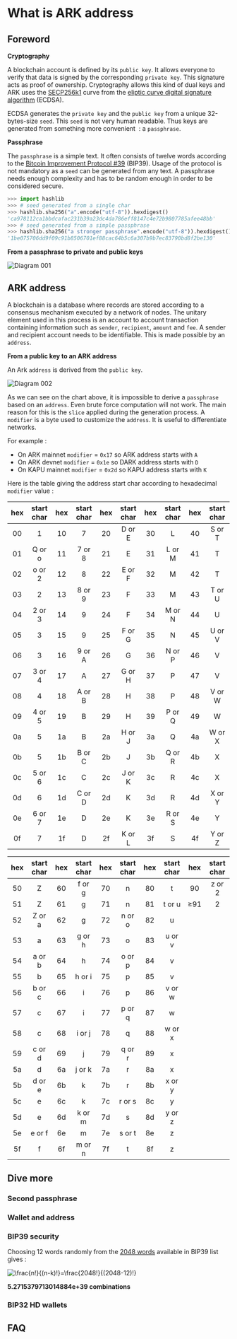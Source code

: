 # What is ARK address

## Foreword

**Cryptography**

A blockchain account is defined by its `public key`. It allows everyone to verify that data is signed by the corresponding `private key`. This signature acts as proof of ownership. 
Cryptography allows this kind of dual keys and ARK uses the [SECP256k1](https://en.bitcoin.it/wiki/Secp256k1) curve from the [eliptic curve digital signature algorithm](https://en.wikipedia.org/wiki/Elliptic_Curve_Digital_Signature_Algorithm) (ECDSA).

ECDSA generates the `private key` and the `public key` from a unique 32-bytes-size `seed`. This `seed` is not very human readable. Thus keys are generated from something more convenient &nbsp;: a `passphrase`.

**Passphrase**

The `passphrase` is a simple text. It often consists of twelve words according to the [Bitcoin Improvement Protocol #39](https://github.com/bitcoin/bips/blob/master/bip-0039.mediawiki) (BIP39). Usage of the protocol is not mandatory as a `seed` can be generated from any text. A passphrase needs enough complexity and has to be random enough in order to be considered secure.

```python
>>> import hashlib
>>> # seed generated from a single char
>>> hashlib.sha256("a".encode("utf-8")).hexdigest()
'ca978112ca1bbdcafac231b39a23dc4da786eff8147c4e72b9807785afee48bb'
>>> # seed generated from a simple passphrase
>>> hashlib.sha256("a stronger passphrase".encode("utf-8")).hexdigest()
'1be075706dd9f09c91b8506701ef88cac64b5c6a307b9b7ec83790bd8f2be130'
```

**From a passphrase to private and public keys**

![Diagram 001](https://github.com/Moustikitos/docs/blob/master/assets/img/arkDiagram04-001.png)

## ARK address

A blockchain is a database where records are stored according to a consensus mechanism executed by a network of nodes. The unitary element used in this process is an account to account transaction containing information such as `sender`, `recipient`, `amount` and `fee`. A sender and recipient account needs to be identifiable. This is made possible by an `address`.

**From a public key to an ARK address**

An Ark `address` is derived from the `public key`.

![Diagram 002](https://github.com/Moustikitos/docs/blob/master/assets/img/arkDiagram04-002.png)

As we can see on the chart above, it is impossible to derive a `passphrase` based on an `address`. Even brute force computation will not work. The main reason for this is the `slice` applied during the generation process. A `modifier` is a byte used to customize the `address`. It is useful to differentiate networks.

For example&nbsp;:
 + On ARK mainnet `modifier` = `0x17` so ARK address starts with `A`
 + On ARK devnet `modifier` = `0x1e` so DARK address starts with `D`
 + On KAPU mainnet `modifier` = `0x2d` so KAPU address starts with `K`

Here is the table giving the address start char according to hexadecimal `modifier` value&nbsp;:

|hex|start char|hex|start char|hex|start char|hex|start char|hex|start char|
|:-:|:--------:|:-:|:--------:|:-:|:--------:|:-:|:--------:|:-:|:--------:|
|00 |1         |10 |7         |20 |D or E    |30 |L         |40 |S or T    |
|01 |Q or o    |11 |7 or 8    |21 |E         |31 |L or M    |41 |T         |
|02 |o or 2    |12 |8         |22 |E or F    |32 |M         |42 |T         |
|03 |2         |13 |8 or 9    |23 |F         |33 |M         |43 |T or U    |
|04 |2 or 3    |14 |9         |24 |F         |34 |M or N    |44 |U         |
|05 |3         |15 |9         |25 |F or G    |35 |N         |45 |U or V    |
|06 |3         |16 |9 or A    |26 |G         |36 |N or P    |46 |V         |
|07 |3 or 4    |17 |A         |27 |G or H    |37 |P         |47 |V         |
|08 |4         |18 |A or B    |28 |H         |38 |P         |48 |V or W    |
|09 |4 or 5    |19 |B         |29 |H         |39 |P or Q    |49 |W         |
|0a |5         |1a |B         |2a |H or J    |3a |Q         |4a |W or X    |
|0b |5         |1b |B or C    |2b |J         |3b |Q or R    |4b |X         |
|0c |5 or 6    |1c |C         |2c |J or K    |3c |R         |4c |X         |
|0d |6         |1d |C or D    |2d |K         |3d |R         |4d |X or Y    |
|0e |6 or 7    |1e |D         |2e |K         |3e |R or S    |4e |Y         |
|0f |7         |1f |D         |2f |K or L    |3f |S         |4f |Y or Z    |

|hex|start char|hex|start char|hex|start char|hex|start char|hex   |start char|
|:-:|:--------:|:-:|:--------:|:-:|:--------:|:-:|:--------:|:----:|:--------:|
|50 |Z         |60 |f or g    |70 |n         |80 |t         |90    |z or 2    |
|51 |Z         |61 |g         |71 |n         |81 |t or u    |&ge;91|2         |
|52 |Z or a    |62 |g         |72 |n or o    |82 |u         |
|53 |a         |63 |g or h    |73 |o         |83 |u or v    |
|54 |a or b    |64 |h         |74 |o or p    |84 |v         |
|55 |b         |65 |h or i    |75 |p         |85 |v         |
|56 |b or c    |66 |i         |76 |p         |86 |v or w    |
|57 |c         |67 |i         |77 |p or q    |87 |w         |
|58 |c         |68 |i or j    |78 |q         |88 |w or x    |
|59 |c or d    |69 |j         |79 |q or r    |89 |x         |
|5a |d         |6a |j or k    |7a |r         |8a |x         |
|5b |d or e    |6b |k         |7b |r         |8b |x or y    |
|5c |e         |6c |k         |7c |r or s    |8c |y         |
|5d |e         |6d |k or m    |7d |s         |8d |y or z    |
|5e |e or f    |6e |m         |7e |s or t    |8e |z         |
|5f |f         |6f |m or n    |7f |t         |8f |z         |

## Dive more

### Second passphrase

### Wallet and address

### BIP39 security

Choosing 12 words randomly from the [2048 words](https://github.com/bitcoin/bips/blob/master/bip-0039/bip-0039-wordlists.md) available in BIP39 list gives&nbsp;:

<img src="https://latex.codecogs.com/svg.latex?\frac{n!}{(n-k)!}=\frac{2048!}{(2048-12)!}" title="\frac{n!}{(n-k)!}=\frac{2048!}{(2048-12)!}"/>

**5.2715379713014884e+39 combinations**

### BIP32 HD wallets

## FAQ

